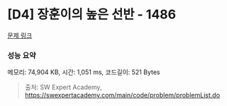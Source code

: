 # [D4] 장훈이의 높은 선반 - 1486 

[문제 링크](https://swexpertacademy.com/main/code/problem/problemDetail.do?contestProbId=AV2b7Yf6ABcBBASw) 

### 성능 요약

메모리: 74,904 KB, 시간: 1,051 ms, 코드길이: 521 Bytes



> 출처: SW Expert Academy, https://swexpertacademy.com/main/code/problem/problemList.do